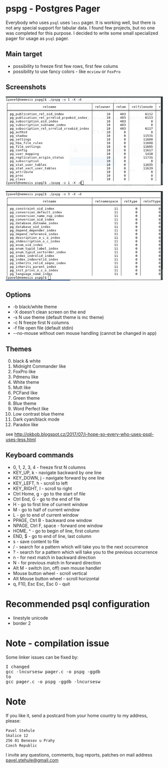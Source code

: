 # pspg - Postgres Pager

Everybody who uses `psql` uses `less` pager. It is working well, but there is not any special
support for tabular data. I found few projects, but no one was completed for this purpose.
I decided to write some small specialized pager for usage as `psql` pager.


## Main target
* possibility to freeze first few rows, first few colums
* possibility to use fancy colors - like `mcview` or `FoxPro`


## Screenshots
![Screenshot](screenshots/theme1.gif)

![Screenshot](screenshots/theme3.gif)


## Options

* -b       black/white theme
* -X       doesn't clean screen on the end
* -s N     use theme (default theme is mc theme)
* -c N     freeze first N columns
* -f file  open file (default stdin)
* --no-mouse  without own mouse handling (cannot be changed in app)


## Themes

0. black & white
1. Midnight Commander like
2. FoxPro like
3. Pdmenu like
4. White theme
5. Mutt like
6. PCFand like
7. Green theme
8. Blue theme
9. Word Perfect like
10. Low contrast blue theme
11. Dark cyan/black mode
12. Paradox like

see http://okbob.blogspot.cz/2017/07/i-hope-so-every-who-uses-psql-uses-less.html


## Keyboard commands

* 0, 1, 2, 3, 4 - freeze first N columns
* KEY_UP, k - navigate backward by one line
* KEY_DOWN, j - navigate forward by one line
* KEY_LEFT, h - scroll to left
* KEY_RIGHT, l - scroll to right
* Ctrl Home, g - go to the start of file
* Ctrl End, G - go to the end of file
* H - go to first line of current window
* M - go to half of current window
* L - go to end of current window
* PPAGE, Ctrl B - backward one window
* NPAGE, Ctrl F, space - forward one window
* HOME, ^ - go to begin of line, first column
* END, $ - go to end of line, last column
* s - save content to file
* / - search for a pattern which will take you to the next occurrence
* ? - search for a pattern which will take you to the previous occurrence
* n - for next match in backward direction
* N - for previous match in forward direction
* Alt M - switch (on, off) own mouse handler
* Mouse button wheel - scroll vertical
* Alt Mouse button wheel - scroll horizontal
* q, F10, Esc Esc, Esc 0 - quit


# Recommended psql configuration

* linestyle unicode
* border 2


# Note - compilation issue

Some linker issues can be fixed by:
<pre>
I changed 
gcc -lncursesw pager.c -o pspg -ggdb
to
gcc pager.c -o pspg -ggdb -lncursesw
</pre>

# Note

If you like it, send a postcard from your home country to my address, please:

    Pavel Stehule
    Skalice 12
    256 01 Benesov u Prahy
    Czech Republic


I invite any questions, comments, bug reports, patches on mail address pavel.stehule@gmail.com
